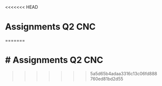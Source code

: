 <<<<<<< HEAD
# Assignments Q2 CNC
 
=======
# # Assignments Q2 CNC
>>>>>>> 5a5d65b4adaa3316c13c06fd888760ed81bd2d55
